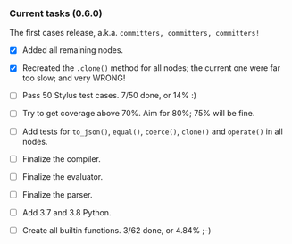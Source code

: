 ### Current tasks (0.6.0)

The first cases release, a.k.a. `committers, committers, committers!`

 - [x] Added all remaining nodes.
 - [x] Recreated the `.clone()` method for all nodes; the current one were far too slow; and very WRONG!
 - [ ] Pass 50 Stylus test cases.  7/50 done, or 14% :)
 - [ ] Try to get coverage above 70%. Aim for 80%; 75% will be fine.
 - [ ] Add tests for `to_json()`, `equal()`, `coerce()`, `clone()` and `operate()` in all nodes.
 - [ ] Finalize the compiler.
 - [ ] Finalize the evaluator.
 - [ ] Finalize the parser.
 - [ ] Add 3.7 and 3.8 Python.
 - [ ] Create all builtin functions. 3/62 done, or 4.84% ;-)
 